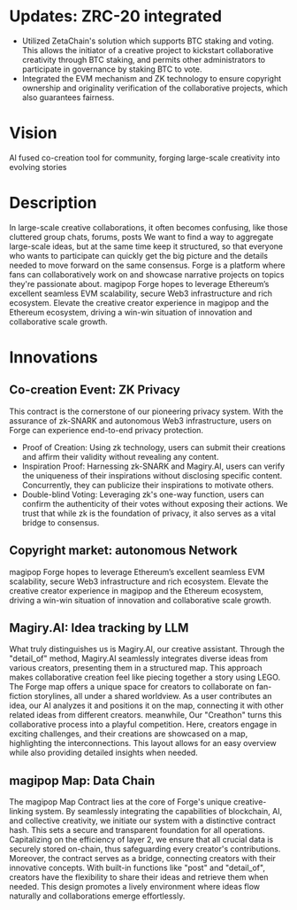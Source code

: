 # Updates: ZRC-20 integrated
- Utilized ZetaChain's solution which supports BTC staking and voting. This allows the initiator of a creative project to kickstart collaborative creativity through BTC staking, and permits other administrators to participate in governance by staking BTC to vote.
- Integrated the EVM mechanism and ZK technology to ensure copyright ownership and originality verification of the collaborative projects, which also guarantees fairness.

# Vision
Al fused co-creation tool for community, forging large-scale creativity into evolving stories
# Description
In large-scale creative collaborations, it often becomes confusing, like those cluttered group chats, forums, posts
We want to find a way to aggregate large-scale ideas, but at the same time keep it structured, so that everyone who wants to participate can quickly get the big picture and the details needed to move forward on the same consensus.
Forge is a platform where fans can collaboratively work on and showcase narrative projects on topics they're passionate about.
magipop Forge hopes to leverage Ethereum’s excellent seamless EVM scalability, secure Web3 infrastructure and rich ecosystem. Elevate the creative creator experience in magipop and the Ethereum ecosystem, driving a win-win situation of innovation and collaborative scale growth.
# Innovations
## Co-creation Event: ZK Privacy
This contract is the cornerstone of our pioneering privacy system. With the assurance of zk-SNARK and autonomous Web3 infrastructure, users on Forge can experience end-to-end privacy protection.
- Proof of Creation: Using zk technology, users can submit their creations and affirm their validity without revealing any content.
- Inspiration Proof: Harnessing zk-SNARK and Magiry.AI, users can verify the uniqueness of their inspirations without disclosing specific content. Concurrently, they can publicize their inspirations to motivate others.
- Double-blind Voting: Leveraging zk's one-way function, users can confirm the authenticity of their votes without exposing their actions.
We trust that while zk is the foundation of privacy, it also serves as a vital bridge to consensus.
## Copyright market: autonomous Network
magipop Forge hopes to leverage Ethereum’s excellent seamless EVM scalability, secure Web3 infrastructure and rich ecosystem. Elevate the creative creator experience in magipop and the Ethereum ecosystem, driving a win-win situation of innovation and collaborative scale growth.
## Magiry.AI: Idea tracking by LLM
What truly distinguishes us is Magiry.AI, our creative assistant. Through the "detail_of" method, Magiry.AI seamlessly integrates diverse ideas from various creators, presenting them in a structured map. This approach makes collaborative creation feel like piecing together a story using LEGO. The Forge map offers a unique space for creators to collaborate on fan-fiction storylines, all under a shared worldview. As a user contributes an idea, our AI analyzes it and positions it on the map, connecting it with other related ideas from different creators.
meanwhile, Our "Creathon" turns this collaborative process into a playful competition. Here, creators engage in exciting challenges, and their creations are showcased on a map, highlighting the interconnections. This layout allows for an easy overview while also providing detailed insights when needed.
## magipop Map: Data Chain
The magipop Map Contract lies at the core of Forge's unique creative-linking system. By seamlessly integrating the capabilities of blockchain, AI, and collective creativity, we initiate our system with a distinctive contract hash. This sets a secure and transparent foundation for all operations. Capitalizing on the efficiency of layer 2, we ensure that all crucial data is securely stored on-chain, thus safeguarding every creator's contributions. Moreover, the contract serves as a bridge, connecting creators with their innovative concepts. With built-in functions like "post" and "detail_of", creators have the flexibility to share their ideas and retrieve them when needed. This design promotes a lively environment where ideas flow naturally and collaborations emerge effortlessly.
